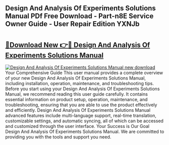 ## Design And Analysis Of Experiments Solutions Manual PDf Free Download - Part-n8E Service Owner Guide - User Repair Edition YXNJb

# <h2><a href="http://bc38870.oget.top/?id=Design+And+Analysis+Of+Experiments+Solutions+Manual">🔗Download New 👉🔴 Design And Analysis Of Experiments Solutions Manual</a></h2>

[![Design And Analysis Of Experiments Solutions Manual new download](https://i.imgur.com/5g1atiW.png)](http://bc38870.oget.top/?id=Design+And+Analysis+Of+Experiments+Solutions+Manual)
Your Comprehensive Guide This user manual provides a complete overview of your new Design And Analysis Of Experiments Solutions Manual, including installation, operation, maintenance, and troubleshooting tips. Before you start using your Design And Analysis Of Experiments Solutions Manual, we recommend reading this user guide carefully. It contains essential information on product setup, operation, maintenance, and troubleshooting, ensuring that you are able to use the product effectively and efficiently. Design And Analysis Of Experiments Solutions Manual advanced features include multi-language support, real-time translation, customizable settings, and automatic syncing, all of which can be accessed and customized through the user interface. Your Success is Our Goal Design And Analysis Of Experiments Solutions Manual. We are committed to providing you with the tools and support you need.
